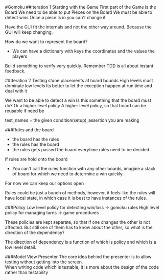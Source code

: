 #Gomoku
##Iteration 1
Starting with the Game
First part of the Game is the Board
We need to be able to put Pieces on the Board
We must be able to detect wins
Once a piece is in you can't change it

Have the GUI fit the internals and not the other way around.
Because the GUI will keep changing.

How do we want to represent the board?
- We can have a dictionary with keys the coordinates and the values the players

Build something to verify very quickly. Remember TDD is all about instant feedback.

##Iteration 2
Testing stone placements at board bounds
High levels must dominate low levels
Its better to let the exception happen at run time and deal with it

We want to be able to detect a win
Is this something that the board must do? Or a higher level policy
A higher level policy, so that board can be reusable if need be

test_names = the given condition(setup)_assertion you are making


###Rules and the board
- the board has the rules
- the rules has the board
- the rules gets passed the board everytime rules need to be decided

If rules are hold onto the board
- You can't call the rules function with any other boards, imagine a stack of board for which
we need to determine a win quickly.

For now we can keep our options open

Rules could be just a bunch of methods, however, it feels like the rules will have local state, in which case
it is best to have instances of the rules.

###Policy
Low level policy for detecting win/loss -> gomoku rules
High level policy for managing turns -> game procedures

These policies are kept separate, so that if one changes the other is not affected.
But still one of them has to know about the other, so what is the direction of the
dependency?

The direction of dependency is a function of which is policy and which is a low level detail.

###Model View Presenter
The core idea behind the presenter is to allow testing without getting into the screen.\
When writing code which is testable, it is more about the design of the code rather than testability
